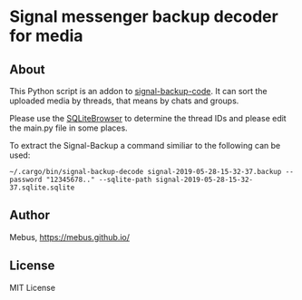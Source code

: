 # Signal messenger backup decoder for media

## About

This Python script is an addon to [signal-backup-code](https://github.com/pajowu/signal-backup-decode). It can sort the uploaded media by threads, that means by chats and groups. 

Please use the [SQLiteBrowser](https://sqlitebrowser.org/) to determine the thread IDs and please edit the main.py file in some places.

To extract the Signal-Backup a command similiar to the following can be used:

```
~/.cargo/bin/signal-backup-decode signal-2019-05-28-15-32-37.backup --password "12345678.." --sqlite-path signal-2019-05-28-15-32-37.sqlite.sqlite
``` 

## Author

Mebus, https://mebus.github.io/

## License

MIT License